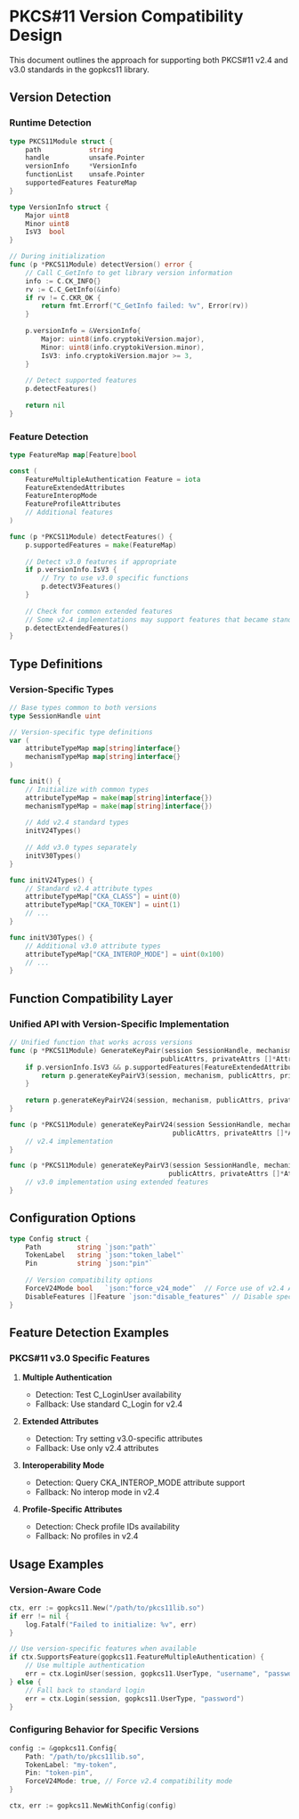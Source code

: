 # PKCS#11 Version Compatibility Design

This document outlines the approach for supporting both PKCS#11 v2.4 and v3.0 standards in the gopkcs11 library.

## Version Detection

### Runtime Detection

```go
type PKCS11Module struct {
    path            string
    handle          unsafe.Pointer
    versionInfo     *VersionInfo
    functionList    unsafe.Pointer
    supportedFeatures FeatureMap
}

type VersionInfo struct {
    Major uint8
    Minor uint8
    IsV3  bool
}

// During initialization
func (p *PKCS11Module) detectVersion() error {
    // Call C_GetInfo to get library version information
    info := C.CK_INFO{}
    rv := C.C_GetInfo(&info)
    if rv != C.CKR_OK {
        return fmt.Errorf("C_GetInfo failed: %v", Error(rv))
    }
    
    p.versionInfo = &VersionInfo{
        Major: uint8(info.cryptokiVersion.major),
        Minor: uint8(info.cryptokiVersion.minor),
        IsV3: info.cryptokiVersion.major >= 3,
    }
    
    // Detect supported features
    p.detectFeatures()
    
    return nil
}
```

### Feature Detection

```go
type FeatureMap map[Feature]bool

const (
    FeatureMultipleAuthentication Feature = iota
    FeatureExtendedAttributes
    FeatureInteropMode
    FeatureProfileAttributes
    // Additional features
)

func (p *PKCS11Module) detectFeatures() {
    p.supportedFeatures = make(FeatureMap)
    
    // Detect v3.0 features if appropriate
    if p.versionInfo.IsV3 {
        // Try to use v3.0 specific functions
        p.detectV3Features()
    }
    
    // Check for common extended features
    // Some v2.4 implementations may support features that became standard in v3.0
    p.detectExtendedFeatures()
}
```

## Type Definitions

### Version-Specific Types

```go
// Base types common to both versions
type SessionHandle uint

// Version-specific type definitions
var (
    attributeTypeMap map[string]interface{}
    mechanismTypeMap map[string]interface{}
)

func init() {
    // Initialize with common types
    attributeTypeMap = make(map[string]interface{})
    mechanismTypeMap = make(map[string]interface{})
    
    // Add v2.4 standard types
    initV24Types()
    
    // Add v3.0 types separately
    initV30Types()
}

func initV24Types() {
    // Standard v2.4 attribute types
    attributeTypeMap["CKA_CLASS"] = uint(0)
    attributeTypeMap["CKA_TOKEN"] = uint(1)
    // ...
}

func initV30Types() {
    // Additional v3.0 attribute types 
    attributeTypeMap["CKA_INTEROP_MODE"] = uint(0x100)
    // ...
}
```

## Function Compatibility Layer

### Unified API with Version-Specific Implementation

```go
// Unified function that works across versions
func (p *PKCS11Module) GenerateKeyPair(session SessionHandle, mechanism *Mechanism, 
                                      publicAttrs, privateAttrs []*Attribute) (PublicKeyHandle, PrivateKeyHandle, error) {
    if p.versionInfo.IsV3 && p.supportedFeatures[FeatureExtendedAttributes] {
        return p.generateKeyPairV3(session, mechanism, publicAttrs, privateAttrs)
    }
    
    return p.generateKeyPairV24(session, mechanism, publicAttrs, privateAttrs)
}

func (p *PKCS11Module) generateKeyPairV24(session SessionHandle, mechanism *Mechanism, 
                                         publicAttrs, privateAttrs []*Attribute) (PublicKeyHandle, PrivateKeyHandle, error) {
    // v2.4 implementation
}

func (p *PKCS11Module) generateKeyPairV3(session SessionHandle, mechanism *Mechanism, 
                                        publicAttrs, privateAttrs []*Attribute) (PublicKeyHandle, PrivateKeyHandle, error) {
    // v3.0 implementation using extended features
}
```

## Configuration Options

```go
type Config struct {
    Path         string `json:"path"`
    TokenLabel   string `json:"token_label"`
    Pin          string `json:"pin"`
    
    // Version compatibility options
    ForceV24Mode bool   `json:"force_v24_mode"`  // Force use of v2.4 API even on v3.0
    DisableFeatures []Feature `json:"disable_features"` // Disable specific features
}
```

## Feature Detection Examples

### PKCS#11 v3.0 Specific Features

1. **Multiple Authentication**
   - Detection: Test C_LoginUser availability
   - Fallback: Use standard C_Login for v2.4

2. **Extended Attributes**
   - Detection: Try setting v3.0-specific attributes
   - Fallback: Use only v2.4 attributes 

3. **Interoperability Mode**
   - Detection: Query CKA_INTEROP_MODE attribute support
   - Fallback: No interop mode in v2.4

4. **Profile-Specific Attributes**
   - Detection: Check profile IDs availability
   - Fallback: No profiles in v2.4

## Usage Examples

### Version-Aware Code

```go
ctx, err := gopkcs11.New("/path/to/pkcs11lib.so")
if err != nil {
    log.Fatalf("Failed to initialize: %v", err)
}

// Use version-specific features when available
if ctx.SupportsFeature(gopkcs11.FeatureMultipleAuthentication) {
    // Use multiple authentication
    err = ctx.LoginUser(session, gopkcs11.UserType, "username", "password")
} else {
    // Fall back to standard login
    err = ctx.Login(session, gopkcs11.UserType, "password")
}
```

### Configuring Behavior for Specific Versions

```go
config := &gopkcs11.Config{
    Path: "/path/to/pkcs11lib.so",
    TokenLabel: "my-token",
    Pin: "token-pin",
    ForceV24Mode: true, // Force v2.4 compatibility mode
}

ctx, err := gopkcs11.NewWithConfig(config)
```